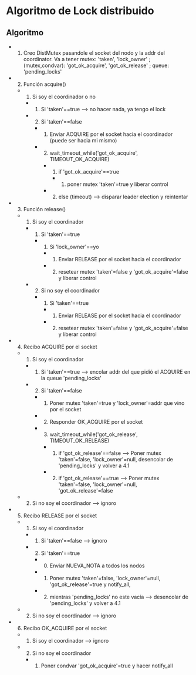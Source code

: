 # Algoritmo de Lock distribuido

## Algoritmo
- 1. Creo DistMutex pasandole el socket del nodo y la addr del coordinator. Va a tener mutex: 'taken', 'lock_owner' ; 
     (mutex<bool>,condvar): 'got_ok_acquire', 'got_ok_release' ; queue: 'pending_locks'
- 2. Función acquire()
    - 1. Si soy el coordinador o no
        - 1. Si 'taken'==true --> no hacer nada, ya tengo el lock
        - 2. Si 'taken'==false
            - 1. Enviar ACQUIRE por el socket hacia el coordinador (puede ser hacia mi mismo)
            - 2. wait_timeout_while('got_ok_acquire', TIMEOUT_OK_ACQUIRE)
                - 1. if 'got_ok_acquire'==true
                    - 1. poner mutex 'taken'=true y liberar control
                - 2. else (timeout) --> disparar leader election y reintentar
- 3. Función release()
    - 1. Si soy el coordinador
        - 1. Si 'taken'==true
            - 1. Si 'lock_owner'==yo
                - 1. Enviar RELEASE por el socket hacia el coordinador
                - 2. resetear mutex 'taken'=false y 'got_ok_acquire'=false y liberar control
      - 2. Si no soy el coordinador
        - 1. Si 'taken'==true
            - 1. Enviar RELEASE por el socket hacia el coordinador
            - 2. resetear mutex 'taken'=false y 'got_ok_acquire'=false y liberar control
- 4. Recibo ACQUIRE por el socket
    - 1. Si soy el coordinador
        - 1. Si 'taken'==true --> encolar addr del que pidió el ACQUIRE en la queue 'pending_locks'
        - 2. Si 'taken'==false
            - 1. Poner mutex 'taken'=true y 'lock_owner'=addr que vino por el socket
            - 2. Responder OK_ACQUIRE por el socket
            - 3. wait_timeout_while('got_ok_release', TIMEOUT_OK_RELEASE)
                - 1. if 'got_ok_release'==false --> Poner mutex 'taken'=false, 'lock_owner'=null, desencolar de 'pending_locks' y volver a 4.1
                - 2. if 'got_ok_release'==true --> Poner mutex 'taken'=false, 'lock_owner'=null, 'got_ok_release'=false
    - 2. Si no soy el coordinador --> ignoro
- 5. Recibo RELEASE por el socket
    - 1. Si soy el coordinador
        - 1. Si 'taken'==false --> ignoro
        - 2. Si 'taken'==true
            - 0. Enviar NUEVA_NOTA a todos los nodos
            - 1. Poner mutex 'taken'=false, 'lock_owner'=null, 'got_ok_release'=true y notify_all, 
            - 2. mientras 'pending_locks' no este vacía --> desencolar de 'pending_locks' y volver a 4.1
    - 2. Si no soy el coordinador --> ignoro
- 6. Recibo OK_ACQUIRE por el socket
    - 1. Si soy el coordinador --> ignoro
    - 2. Si no soy el coordinador
        - 1. Poner condvar 'got_ok_acquire'=true y hacer notify_all